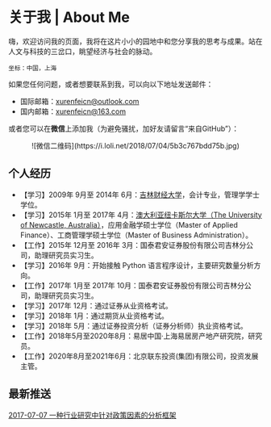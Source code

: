 # 关于我 | About Me

嗨，欢迎访问我的页面，我将在这片小小的园地中和您分享我的思考与成果。站在人文与科技的三岔口，眺望经济与社会的脉动。

	坐标：中国，上海
	

如果您任何问题，或者想要联系到我，可以向以下地址发送邮件：

- 国际邮箱：[xurenfeicn@outlook.com](xurenfeicn@outlook.com)
- 国内邮箱：[xurenfeicn@163.com](xurenfeicn@163.com)

或者您可以在**微信**上添加我（为避免骚扰，加好友请留言“来自GitHub”）：

<center>![微信二维码](https://i.loli.net/2018/07/04/5b3c767bdd75b.jpg)</center>

## 个人经历

- 【学习】2009年 9月至 2014年 6月：[吉林财经大学](http://www.jlufe.edu.cn)，会计专业，管理学学士学位。
- 【学习】2015年 1月至 2017年 4月：[澳大利亚纽卡斯尔大学（The University of Newcastle, Australia）](https://www.newcastle.edu.au)，应用金融学硕士学位（Master of Applied Finance）、工商管理学硕士学位（Master of Business Administration）。
- 【工作】2015年 12月至 2016年 3月：国泰君安证券股份有限公司吉林分公司，助理研究员实习生。
- 【学习】2016年 9月：开始接触 Python 语言程序设计，主要研究数量分析方向。
- 【工作】2017年 1月至 2017年 10月：国泰君安证券股份有限公司吉林分公司，助理研究员实习生。
- 【学习】2017年 12月：通过证券从业资格考试。
- 【学习】2018年 1月：通过期货从业资格考试。
- 【学习】2018年 5月：通过证券投资分析（证券分析师）执业资格考试。
- 【工作】2018年5月至2020年8月：易居中国·上海易居房产地产研究院，研究员。
- 【工作】2020年8月至2021年6月：北京联东投资(集团)有限公司，投资发展主管。

## 最新推送

[2017-07-07 一种行业研究中针对政策因素的分析框架](https://xurenfei.github.io/?file=01-经济金融/2018.0707-一种行业研究中针对政策因素的分析框架)